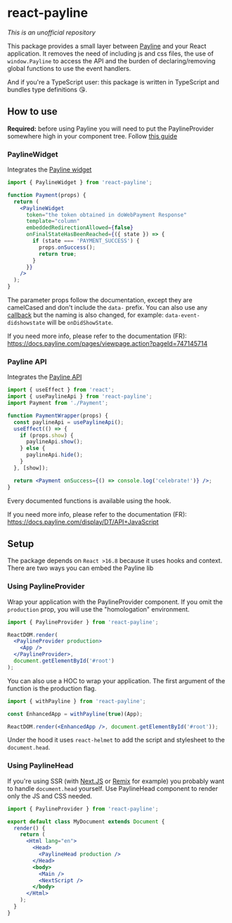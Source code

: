 # react-payline

_This is an unofficial repository_

This package provides a small layer between [Payline](https://docs.payline.com/pages/viewpage.action?pageId=747147012) and your React application. It removes the need of including js and css files, the use of `window.Payline` to access the API and the burden of declaring/removing global functions to use the event handlers.

And if you're a TypeScript user: this package is written in TypeScript and bundles type definitions 😘.

## How to use

**Required:** before using Payline you will need to put the PaylineProvider somewhere high in your component tree. Follow [this guide](#setup)

### PaylineWidget

Integrates the [Payline widget](https://docs.payline.com/pages/viewpage.action?pageId=747145714)

```jsx
import { PaylineWidget } from 'react-payline';

function Payment(props) {
  return (
    <PaylineWidget
      token="the token obtained in doWebPayment Response"
      template="column"
      embeddedRedirectionAllowed={false}
      onFinalStateHasBeenReached={({ state }) => {
        if (state === 'PAYMENT_SUCCESS') {
          props.onSuccess();
          return true;
        }
      }}
    />
  );
}
```

The parameter props follow the documentation, except they are camelCased and don't include the `data-` prefix. You can also use any [callback](https://docs.payline.com/display/DT/PW+-+Personnalisation+du+widget+%3A+Fonction+CallBack) but the naming is also changed, for example: `data-event-didshowstate` will be `onDidShowState`.

If you need more info, please refer to the documentation (FR): <https://docs.payline.com/pages/viewpage.action?pageId=747145714>

### Payline API

Integrates the [Payline API](https://docs.payline.com/display/DT/API+JavaScript)

```jsx
import { useEffect } from 'react';
import { usePaylineApi } from 'react-payline';
import Payment from './Payment';

function PaymentWrapper(props) {
  const paylineApi = usePaylineApi();
  useEffect(() => {
    if (props.show) {
      paylineApi.show();
    } else {
      paylineApi.hide();
    }
  }, [show]);

  return <Payment onSuccess={() => console.log('celebrate!')} />;
}
```

Every documented functions is available using the hook.

If you need more info, please refer to the documentation (FR): <https://docs.payline.com/display/DT/API+JavaScript>

## Setup

The package depends on `React >16.8` because it uses hooks and context. There are two ways you can embed the Payline lib

### Using PaylineProvider

Wrap your application with the PaylineProvider component. If you omit the `production` prop, you will use the "homologation" environment.

```jsx
import { PaylineProvider } from 'react-payline';

ReactDOM.render(
  <PaylineProvider production>
    <App />
  </PaylineProvider>,
  document.getElementById('#root')
);
```

You can also use a HOC to wrap your application. The first argument of the function is the production flag.

```jsx
import { withPayline } from 'react-payline';

const EnhancedApp = withPayline(true)(App);

ReactDOM.render(<EnhancedApp />, document.getElementById('#root'));
```

Under the hood it uses `react-helmet` to add the script and stylesheet to the `document.head`.

### Using PaylineHead

If you're using SSR (with [Next.JS](https://nextjs.org/) or [Remix](https://remix.run/) for example) you probably want to handle `document.head` yourself.
Use PaylineHead component to render only the JS and CSS needed.

```jsx
import { PaylineProvider } from 'react-payline';

export default class MyDocument extends Document {
  render() {
    return (
      <Html lang="en">
        <Head>
          <PaylineHead production />
        </Head>
        <body>
          <Main />
          <NextScript />
        </body>
      </Html>
    );
  }
}
```
